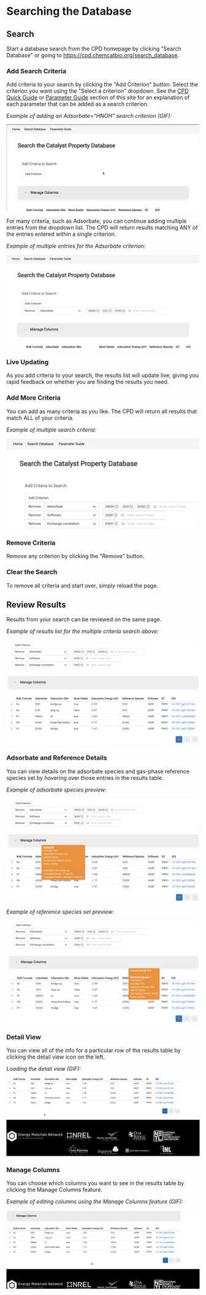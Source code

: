 # Searching the Database

## Search

Start a database search from the CPD homepage by clicking "Search Database" or going to https://cpd.chemcatbio.org/search_database.

### Add Search Criteria

Add criteria to your search by clicking the "Add Criterion" button. Select the criterion you want using the "Select a criterion" dropdown. See the [CPD Quick Guide](https://cpd.chemcatbio.org/parameter-guide) or [Parameter Guide](/parameter-guide) section of this site for an explanation of each parameter that can be added as a search criterion.

_Example of adding an Adsorbate="HNOH" search criterion (GIF):_

![Add criterion example](_media/addcriterion_30.gif)

For many criteria, such as Adsorbate, you can continue adding multiple entries from the dropdown list. The CPD will return results matching ANY of the entries entered within a single criterion.

_Example of multiple entries for the Adsorbate criterion:_

![Multiple criterion entries screenshot](_media/multiple-criterion-entries.png)

### Live Updating

As you add criteria to your search, the results list will update live, giving you rapid feedback on whether you are finding the results you need.

### Add More Criteria

You can add as many criteria as you like. The CPD will return all results that match ALL of your criteria.

_Example of multiple search criteria:_

![Multiple criteria screenshot](_media/multiple-criteria.png?glow)

### Remove Criteria

Remove any criterion by clicking the "Remove" button.

### Clear the Search

To remove all criteria and start over, simply reload the page.

## Review Results

Results from your search can be reviewed on the same page.

_Example of results list for the multiple criteria search above:_

![Results list screenshot](_media/results-list.png)

### Adsorbate and Reference Details

You can view details on the adsorbate species and gas-phase reference species set by hovering over those entries in the results table.

_Example of adsorbate species preview:_

![Adsorbate species preview screenshot](_media/preview-adsorbate.png)

_Example of reference species set preview:_

![Reference species set preview screenshot](_media/preview-reference-species.png)

### Detail View

You can view all of the info for a particular row of the results table by clicking the detail view icon on the left.

_Loading the detail view (GIF):_

![Detail view example](_media/detail-view.gif)

### Manage Columns

You can choose which columns you want to see in the results table by clicking the Manage Columns feature.

_Example of editing columns using the Manage Columns feature (GIF):_

![Manage columns example](_media/manage-columns_30.gif)
